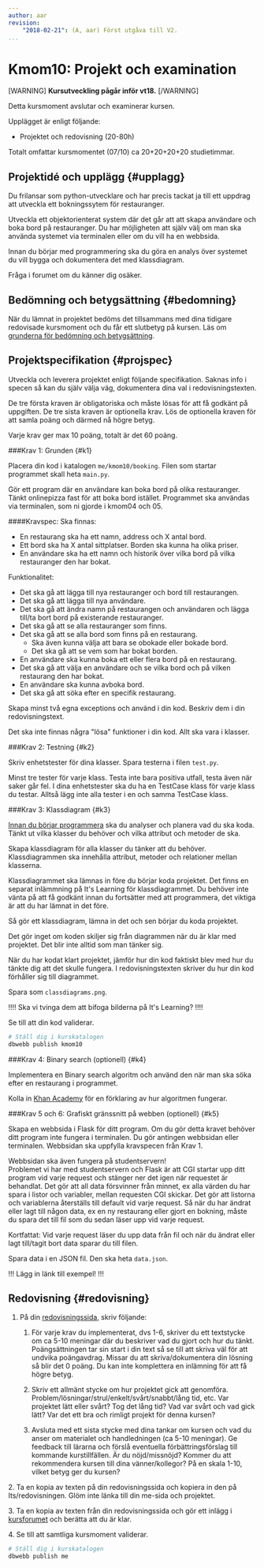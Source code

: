 ```yaml
---
author: aar
revision:
    "2018-02-21": (A, aar) Först utgåva till V2.
...
```

Kmom10: Projekt och examination
==================================


[WARNING]
**Kursutveckling pågår inför vt18.**
[/WARNING]

Detta kursmoment avslutar och examinerar kursen.

Upplägget är enligt följande:

* Projektet och redovisning (20-80h)

Totalt omfattar kursmomentet (07/10) ca 20+20+20+20 studietimmar.



Projektidé och upplägg {#upplagg}
--------------------------------------------------------------------

Du frilansar som python-utvecklare och har precis tackat ja till ett uppdrag att utveckla ett bokningssytem för restauranger.

Utveckla ett objektorienterat system där det går att att skapa användare och boka bord på restauranger. Du har möjligheten att själv välj om man ska använda systemet via terminalen eller om du vill ha en webbsida.

Innan du börjar med programmering ska du göra en analys över systemet du vill bygga och dokumentera det med klassdiagram.

Fråga i forumet om du känner dig osäker.


Bedömning och betygsättning {#bedomning}
--------------------------------------------------------------------

När du lämnat in projektet bedöms det tillsammans med dina tidigare redovisade kursmoment och du får ett slutbetyg på kursen. Läs om [grunderna för bedömning och betygsättning](kurser/bedomning-och-betygsattning).



Projektspecifikation {#projspec}
--------------------------------------------------------------------

Utveckla och leverera projektet enligt följande specifikation. Saknas info i specen så kan du själv välja väg, dokumentera dina val i redovisningstexten.

De tre första kraven är obligatoriska och måste lösas för att få godkänt på uppgiften. De tre sista kraven är optionella krav. Lös de optionella kraven för att samla poäng och därmed nå högre betyg.

Varje krav ger max 10 poäng, totalt är det 60 poäng.



###Krav 1: Grunden {#k1}

Placera din kod i katalogen `me/kmom10/booking`. Filen som startar programmet skall heta `main.py`.


Gör ett program där en användare kan boka bord på olika restauranger. Tänkt onlinepizza fast för att boka bord istället. Programmet ska användas via terminalen, som ni gjorde i kmom04 och 05.

####Kravspec:
Ska finnas:

* En restaurang ska ha ett namn, address och X antal bord.
* Ett bord ska ha X antal sittplatser. Borden ska kunna ha olika priser.
* En användare ska ha ett namn och historik över vilka bord på vilka restauranger den har bokat.

Funktionalitet:

* Det ska gå att lägga till nya restauranger och bord till restaurangen.
* Det ska gå att lägga till nya användare.
* Det ska gå att ändra namn på restaurangen och användaren och lägga till/ta bort bord på existerande restauranger.
* Det ska gå att se alla restauranger som finns.
* Det ska gå att se alla bord som finns på en restaurang.
    * Ska även kunna välja att bara se obokade eller bokade bord.
    * Det ska gå att se vem som har bokat borden.
* En användare ska kunna boka ett eller flera bord på en restaurang.
* Det ska gå att välja en användare och se vilka bord och på vilken restaurang den har bokat.
* En användare ska kunna avboka bord.
* Det ska gå att söka efter en specifik restaurang.


Skapa minst två egna exceptions och använd i din kod. Beskriv dem i din redovisningstext.

Det ska inte finnas några "lösa" funktioner i din kod. Allt ska vara i klasser.



###Krav 2: Testning {#k2}

Skriv enhetstester för dina klasser. Spara testerna i filen `test.py`.

Minst tre tester för varje klass. Testa inte bara positiva utfall, testa även när saker går fel.
I dina enhetstester ska du ha en TestCase klass för varje klass du testar. Alltså lägg inte alla tester i en och samma TestCase klass.


###Krav 3: Klassdiagram {#k3}

<u>Innan du börjar programmera</u> ska du analyser och planera vad du ska koda. Tänkt ut vilka klasser du behöver och vilka attribut och metoder de ska.

Skapa klassdiagram för alla klasser du tänker att du behöver. Klassdiagrammen ska innehålla attribut, metoder och relationer mellan klasserna.

Klassdiagrammet ska lämnas in före du börjar koda projektet. Det finns en separat inlämmning på It's Learning för klassdiagrammet. Du behöver inte vänta på att få godkänt innan du fortsätter med att programmera, det viktiga är att du har lämnat in det före.

Så gör ett klassdiagram, lämna in det och sen börjar du koda projektet.

Det gör inget om koden skiljer sig från diagrammen när du är klar med projektet. Det blir inte alltid som man tänker sig.

När du har kodat klart projektet, jämför hur din kod faktiskt blev med hur du tänkte dig att det skulle fungera. I redovisningstexten skriver du hur din kod förhåller sig till diagrammet.


Spara som `classdiagrams.png`.

!!!!
Ska vi tvinga dem att bifoga bilderna på It's Learning?
!!!!


Se till att din kod validerar.

```bash
# Ställ dig i kurskatalogen
dbwebb publish kmom10
```



###Krav 4: Binary search (optionell) {#k4}

Implementera en Binary search algoritm och använd den när man ska söka efter en restaurang i programmet.

Kolla in [Khan Academy](https://www.khanacademy.org/computing/computer-science/algorithms/binary-search/a/binary-search) för en förklaring av hur algoritmen fungerar.


###Krav 5 och 6: Grafiskt gränssnitt på webben (optionell) {#k5}

Skapa en webbsida i Flask för ditt program. Om du gör detta kravet behöver ditt program inte fungera i terminalen. Du gör antingen webbsidan eller terminalen. Webbsidan ska uppfylla kravspecen från Krav 1.

Webbsidan ska även fungera på studentservern!  
Problemet vi har med studentservern och Flask är att CGI startar upp ditt program vid varje request och stänger ner det igen när  requestet är behandlat. Det gör att all data försvinner från minnet, ex alla värden du har spara i listor och variabler, mellan requesten CGI skickar. Det gör att listorna och variablerna återställs till default vid varje request. Så när du har ändrat eller lagt till någon data, ex en ny restaurang eller gjort en bokning, måste du spara det till fil som du sedan läser upp vid varje request.

Kortfattat: Vid varje request läser du upp data från fil och när du ändrat eller lagt till/tagit bort data sparar du till filen.

Spara data i en JSON fil. Den ska heta `data.json`.

!!!
Lägg in länk till exempel!
!!!



Redovisning {#redovisning}
--------------------------------------------------------------------

1. På din [redovisningssida](oopython-v2/redovisa), skriv följande:

    1. För varje krav du implementerat, dvs 1-6, skriver du ett textstycke om ca 5-10 meningar där du beskriver vad du gjort och hur du tänkt. Poängsättningen tar sin start i din text så se till att skriva väl för att undvika poängavdrag. Missar du att skriva/dokumentera din lösning så blir det 0 poäng. Du kan inte komplettera en inlämning för att få högre betyg.

    2. Skriv ett allmänt stycke om hur projektet gick att genomföra. Problem/lösningar/strul/enkelt/svårt/snabbt/lång tid, etc. Var projektet lätt eller svårt? Tog det lång tid? Vad var svårt och vad gick lätt? Var det ett bra och rimligt projekt för denna kursen?

    3. Avsluta med ett sista stycke med dina tankar om kursen och vad du anser om materialet och handledningen (ca 5-10 meningar). Ge feedback till lärarna och förslå eventuella förbättringsförslag till kommande kurstillfällen. Är du nöjd/missnöjd? Kommer du att rekommendera kursen till dina vänner/kollegor? På en skala 1-10, vilket betyg ger du kursen?

2\. Ta en kopia av texten på din redovisningssida och kopiera in den på Its/redovisningen. Glöm inte länka till din me-sida och projektet.

3\. Ta en kopia av texten från din redovisningssida och gör ett inlägg i [kursforumet](forum/utbildning/oopython) och berätta att du är klar.

4\. Se till att samtliga kursmoment validerar.

```bash
# Ställ dig i kurskatalogen
dbwebb publish me
```
